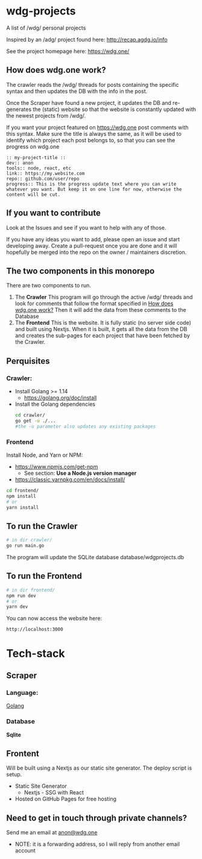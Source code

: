 # wdg-projects
A list of /wdg/ personal projects

Inspired by an /adg/ project found here: http://recap.agdg.io/info

See the project homepage here: https://wdg.one/

## How does wdg.one work?
The crawler reads the /wdg/ threads for posts containing the specific syntax and then updates the DB with the info in the post.

Once the Scraper have found a new project, it updates the DB and re-generates the (static) website so that the website is constantly updated with the newest projects from /wdg/.

If you want your project featured on https://wdg.one post comments with this syntax. Make sure the title is always the same, as it will be used to identify which project each post belongs to, so that you can see the progress on wdg.one

```
:: my-project-title ::
dev:: anon
tools:: node, react, etc
link:: https://my.website.com
repo:: github.com/user/repo
progress:: This is the progress update text where you can write whatever you want. But keep it on one line for now, otherwise the content will be cut.
```

## If you want to contribute
Look at the Issues and see if you want to help with any of those.

If you have any ideas you want to add, please open an issue and start developing away. Create a pull-request once you are done and it will hopefully be merged into the repo on the owner / maintainers discretion.

## The two components in this monorepo
There are two components to run.
1. The **Crawler**
	This program will go through the active /wdg/ threads and look for comments that follow the format specified in [How does wdg.one work?](#How-does-wdg.one-work?)
	Then it will add the data from these comments to the Database
2. The **Frontend**
	This is the website. It is fully static (no server side code) and built using Nextjs.
	When it is built, it gets all the data from the DB and creates the sub-pages for each project that have been fetched by the Crawler.

## Perquisites
### Crawler:
* Install Golang >= 1.14 
	* https://golang.org/doc/install
* Install the Golang dependencies
	```sh
	cd crawler/
	go get -u ./...
	#the -u parameter also updates any existing packages
	```
### Frontend
Install Node, and Yarn or NPM:
* https://www.npmjs.com/get-npm
	* See section: **Use a Node.js version manager**	
* https://classic.yarnpkg.com/en/docs/install/

```sh
cd frontend/
npm install
# or
yarn install
```

## To run the Crawler
```sh
# in dir crawler/
go run main.go
```
The program will update the SQLite database database/wdgprojects.db

## To run the Frontend
```sh
# in dir frontend/
npm run dev
# or 
yarn dev
```

You can now access the website here:
```
http://localhost:3000
```

# Tech-stack
## Scraper
### Language:
[Golang](https://golang.org/)

### Database 
**Sqlite**

## Frontent 
Will be built using a Nextjs as our static site generator. The deploy script is setup.
- Static Site Generator
	- Nextjs - SSG with React
- Hosted on GitHub Pages for free hosting


## Need to get in touch through private channels?
Send me an email at anon@wdg.one
- NOTE: it is a forwarding address, so I will reply from another email account